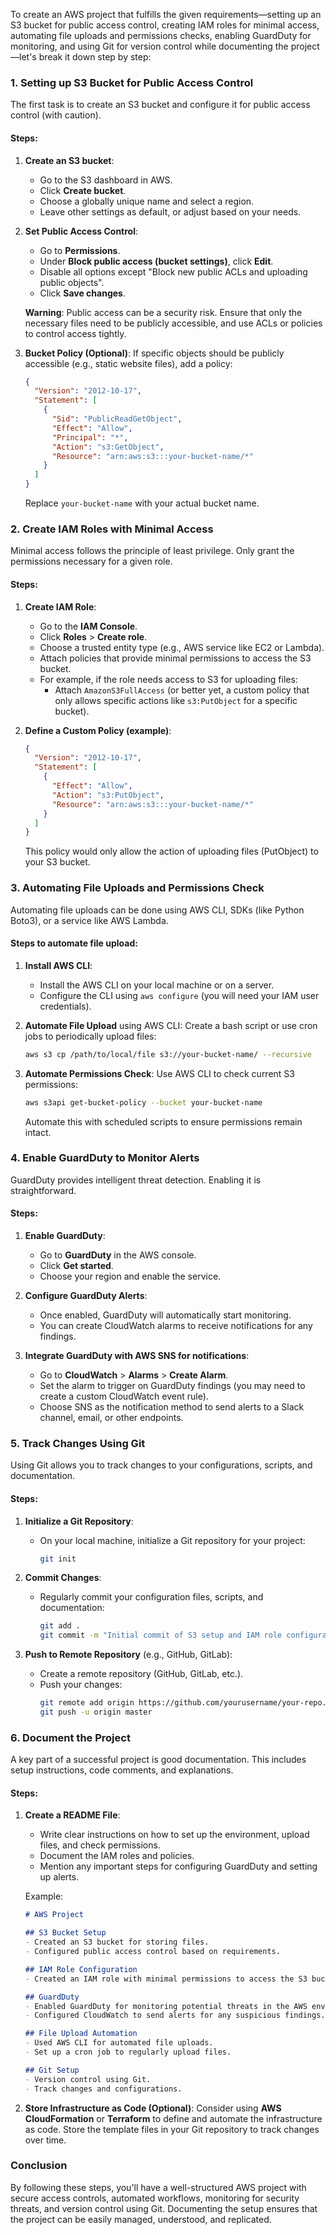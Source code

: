 To create an AWS project that fulfills the given requirements—setting up an S3 bucket for public access control, creating IAM roles for minimal access, automating file uploads and permissions checks, enabling GuardDuty for monitoring, and using Git for version control while documenting the project—let's break it down step by step:

### 1. **Setting up S3 Bucket for Public Access Control**

The first task is to create an S3 bucket and configure it for public access control (with caution).

#### Steps:
1. **Create an S3 bucket**:
   - Go to the S3 dashboard in AWS.
   - Click **Create bucket**.
   - Choose a globally unique name and select a region.
   - Leave other settings as default, or adjust based on your needs.

2. **Set Public Access Control**:
   - Go to **Permissions**.
   - Under **Block public access (bucket settings)**, click **Edit**.
   - Disable all options except "Block new public ACLs and uploading public objects".
   - Click **Save changes**.

   **Warning**: Public access can be a security risk. Ensure that only the necessary files need to be publicly accessible, and use ACLs or policies to control access tightly.

3. **Bucket Policy (Optional)**: If specific objects should be publicly accessible (e.g., static website files), add a policy:
   ```json
   {
     "Version": "2012-10-17",
     "Statement": [
       {
         "Sid": "PublicReadGetObject",
         "Effect": "Allow",
         "Principal": "*",
         "Action": "s3:GetObject",
         "Resource": "arn:aws:s3:::your-bucket-name/*"
       }
     ]
   }
   ```
   Replace `your-bucket-name` with your actual bucket name.

### 2. **Create IAM Roles with Minimal Access**

Minimal access follows the principle of least privilege. Only grant the permissions necessary for a given role.

#### Steps:
1. **Create IAM Role**:
   - Go to the **IAM Console**.
   - Click **Roles** > **Create role**.
   - Choose a trusted entity type (e.g., AWS service like EC2 or Lambda).
   - Attach policies that provide minimal permissions to access the S3 bucket.
   - For example, if the role needs access to S3 for uploading files:
     - Attach `AmazonS3FullAccess` (or better yet, a custom policy that only allows specific actions like `s3:PutObject` for a specific bucket).

2. **Define a Custom Policy (example)**:
   ```json
   {
     "Version": "2012-10-17",
     "Statement": [
       {
         "Effect": "Allow",
         "Action": "s3:PutObject",
         "Resource": "arn:aws:s3:::your-bucket-name/*"
       }
     ]
   }
   ```
   This policy would only allow the action of uploading files (PutObject) to your S3 bucket.

### 3. **Automating File Uploads and Permissions Check**

Automating file uploads can be done using AWS CLI, SDKs (like Python Boto3), or a service like AWS Lambda.

#### Steps to automate file upload:
1. **Install AWS CLI**: 
   - Install the AWS CLI on your local machine or on a server.
   - Configure the CLI using `aws configure` (you will need your IAM user credentials).

2. **Automate File Upload** using AWS CLI:
   Create a bash script or use cron jobs to periodically upload files:
   ```bash
   aws s3 cp /path/to/local/file s3://your-bucket-name/ --recursive
   ```

3. **Automate Permissions Check**:
   Use AWS CLI to check current S3 permissions:
   ```bash
   aws s3api get-bucket-policy --bucket your-bucket-name
   ```

   Automate this with scheduled scripts to ensure permissions remain intact.

### 4. **Enable GuardDuty to Monitor Alerts**

GuardDuty provides intelligent threat detection. Enabling it is straightforward.

#### Steps:
1. **Enable GuardDuty**:
   - Go to **GuardDuty** in the AWS console.
   - Click **Get started**.
   - Choose your region and enable the service.
   
2. **Configure GuardDuty Alerts**:
   - Once enabled, GuardDuty will automatically start monitoring.
   - You can create CloudWatch alarms to receive notifications for any findings.

3. **Integrate GuardDuty with AWS SNS for notifications**:
   - Go to **CloudWatch** > **Alarms** > **Create Alarm**.
   - Set the alarm to trigger on GuardDuty findings (you may need to create a custom CloudWatch event rule).
   - Choose SNS as the notification method to send alerts to a Slack channel, email, or other endpoints.

### 5. **Track Changes Using Git**

Using Git allows you to track changes to your configurations, scripts, and documentation.

#### Steps:
1. **Initialize a Git Repository**:
   - On your local machine, initialize a Git repository for your project:
     ```bash
     git init
     ```

2. **Commit Changes**:
   - Regularly commit your configuration files, scripts, and documentation:
     ```bash
     git add .
     git commit -m "Initial commit of S3 setup and IAM role configuration"
     ```

3. **Push to Remote Repository** (e.g., GitHub, GitLab):
   - Create a remote repository (GitHub, GitLab, etc.).
   - Push your changes:
     ```bash
     git remote add origin https://github.com/yourusername/your-repo.git
     git push -u origin master
     ```

### 6. **Document the Project**

A key part of a successful project is good documentation. This includes setup instructions, code comments, and explanations.

#### Steps:
1. **Create a README File**:
   - Write clear instructions on how to set up the environment, upload files, and check permissions.
   - Document the IAM roles and policies.
   - Mention any important steps for configuring GuardDuty and setting up alerts.

   Example:
   ```markdown
   # AWS Project

   ## S3 Bucket Setup
   - Created an S3 bucket for storing files.
   - Configured public access control based on requirements.
   
   ## IAM Role Configuration
   - Created an IAM role with minimal permissions to access the S3 bucket for uploading files.

   ## GuardDuty
   - Enabled GuardDuty for monitoring potential threats in the AWS environment.
   - Configured CloudWatch to send alerts for any suspicious findings.
   
   ## File Upload Automation
   - Used AWS CLI for automated file uploads.
   - Set up a cron job to regularly upload files.

   ## Git Setup
   - Version control using Git.
   - Track changes and configurations.
   ```

2. **Store Infrastructure as Code (Optional)**:
   Consider using **AWS CloudFormation** or **Terraform** to define and automate the infrastructure as code. Store the template files in your Git repository to track changes over time.

### Conclusion

By following these steps, you'll have a well-structured AWS project with secure access controls, automated workflows, monitoring for security threats, and version control using Git. Documenting the setup ensures that the project can be easily managed, understood, and replicated.


